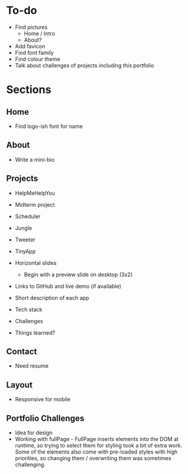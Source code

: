 # To-do

- Find pictures
  - Home / Intro
  - About?
- Add favicon
- Find font family
- Find colour theme
- Talk about challenges of projects including this portfolio

# Sections

## Home

- Find logo-ish font for name

## About

- Write a mini-bio

## Projects

- HelpMeHelpYou
- Midterm project
- Scheduler
- Jungle
- Tweeter
- TinyApp

- Horizontal slides
  - Begin with a preview slide on desktop (3x2)
- Links to GitHub and live demo (if available)
- Short description of each app
- Tech stack
- Challenges
- Things learned?

## Contact

- Need resume

## Layout

- Responsive for mobile

## Portfolio Challenges

- Idea for design
- Working with fullPage - FullPage inserts elements into the DOM at runtime, so trying to select them for styling took a bit of extra work. Some of the elements also come with pre-loaded styles with high priorities, so changing them / overwriting them was sometimes challenging.
